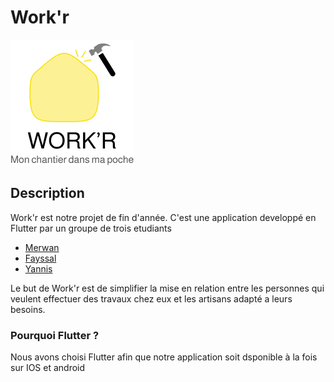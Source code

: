 # Work'r 

![My Image](assets/logo.png)


## Description 

Work'r est notre projet de fin d'année. C'est une application developpé en Flutter par un groupe de trois etudiants

- [Merwan](https://github.com/Meerwaan)
- [Fayssal](https://github.com/fayssalmechmeche)
- [Yannis](https://github.com/yayaro27)

Le but de Work'r est de simplifier la mise en relation entre les personnes qui veulent effectuer des travaux chez eux et les artisans adapté a leurs besoins.

### Pourquoi Flutter ? 

Nous avons choisi Flutter afin que notre application soit dsponible à la fois sur IOS et android 





